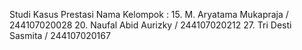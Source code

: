 Studi Kasus Prestasi
Nama Kelompok :
15. M. Aryatama Mukapraja / 244107020028
20. Naufal Abid Aurizky / 244107020212
27. Tri Desti Sasmita / 244107020167

